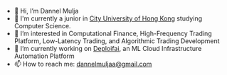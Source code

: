 - 👋 Hi, I’m Dannel Mulja
- 🏫 I'm currently a junior in [City University of Hong Kong](https://www.cs.cityu.edu.hk) studying Computer Science.
- 👀 I’m interested in Computational Finance, High-Frequency Trading Platform, Low-Latency Trading, and Algorithmic Trading Development 
- 🌱 I’m currently working on [Deploifai](https://www.deploif.ai), an ML Cloud Infrastructure Automation Platform
- 📫 How to reach me: dannelmuljaa@gmail.com

<!---
dannelmlj/dannelmlj is a ✨ special ✨ repository because its `README.md` (this file) appears on your GitHub profile.
You can click the Preview link to take a look at your changes.
--->
